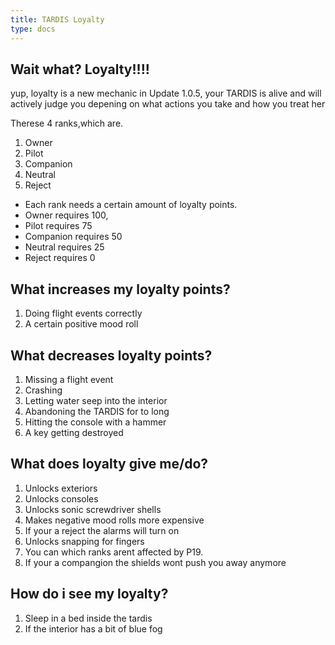 ```yaml
---
title: TARDIS Loyalty
type: docs
---
```

## Wait what? Loyalty!!!!

yup, loyalty is a new mechanic in Update 1.0.5, your TARDIS is alive and will actively judge you depening on what actions you take and how you treat her

Therese 4 ranks,which are.

1. Owner
2. Pilot
3. Companion
4. Neutral
5. Reject

* Each rank needs a certain amount of loyalty points.
* Owner requires 100,
* Pilot requires 75
* Companion requires 50
* Neutral requires 25
* Reject requires 0

## What increases my loyalty points?

1. Doing flight events correctly
2. A certain positive mood roll

## What decreases loyalty points?

1. Missing a flight event
2. Crashing
3. Letting water seep into the interior
4. Abandoning the TARDIS for to long
5. Hitting the console with a hammer
6. A key getting destroyed

## What does loyalty give me/do?

1. Unlocks exteriors
2. Unlocks consoles
3. Unlocks sonic screwdriver shells
4. Makes negative mood rolls more expensive
5. If your a reject the alarms will turn on
6. Unlocks snapping for fingers
7. You can which ranks arent affected by P19.
8. If your a compangion the shields wont push you away anymore

## How do i see my loyalty?

1. Sleep in a bed inside the tardis
2. If the interior has a bit of blue fog 
